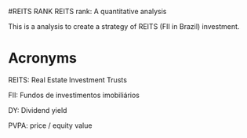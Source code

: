 #REITS RANK
REITS rank: A quantitative analysis

This is a analysis to create a strategy of REITS (FII in Brazil) investment.


# Acronyms

REITS: Real Estate Investment Trusts

FII: Fundos de investimentos imobiliários

DY: Dividend yield

PVPA: price / equity value 
